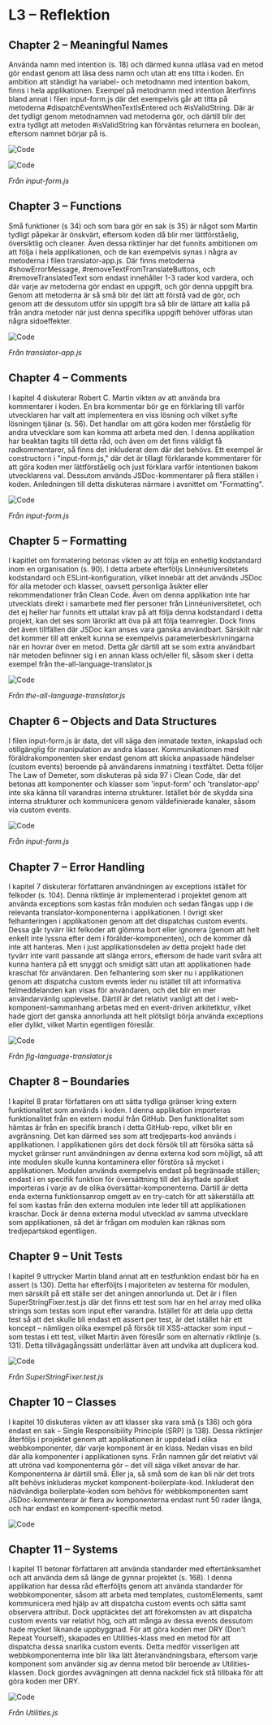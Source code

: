 # L3 – Reflektion 

## Chapter 2 – Meaningful Names

Använda namn med intention (s. 18) och därmed kunna utläsa vad en metod gör endast genom att läsa dess namn och utan att ens titta i koden. En ambition att ständigt ha variabel- och metodnamn med intention bakom, finns i hela applikationen. Exempel på metodnamn med intention återfinns bland annat i filen input-form.js där det exempelvis går att titta på metoderna #dispatchEventsWhenTextIsEntered och #isValidString. Där är det tydligt genom metodnamnen vad metoderna gör, och därtill blir det extra tydligt att metoden #isValidString kan förväntas returnera en boolean, eftersom namnet börjar på is.

![Code](./images/code-2-1.png)

![Code](./images/code-2-2.png)

*Från input-form.js*

## Chapter 3 – Functions

Små funktioner (s 34) och som bara gör en sak (s 35) är något som Martin tydligt påpekar är önskvärt, eftersom koden då blir mer lättförståelig, översiktlig och cleaner. Även dessa riktlinjer har det funnits ambitionen om att följa i hela applikationen, och de kan exempelvis synas i några av metoderna i filen translator-app.js. Där finns metoderna #showErrorMessage, #removeTextFromTranslateButtons, och #removeTranslatedText som endast innehåller 1-3 rader kod vardera, och där varje av metoderna gör endast en uppgift, och gör denna uppgift bra. Genom att metoderna är så små blir det lätt att förstå vad de gör, och genom att de dessutom utför sin uppgift bra så blir de lättare att kalla på från andra metoder när just denna specifika uppgift behöver utföras utan några sidoeffekter.

![Code](./images/code-3.png)

*Från translator-app.js*

## Chapter 4 – Comments

I kapitel 4 diskuterar Robert C. Martin vikten av att använda bra kommentarer i koden. En bra kommentar bör ge en förklaring till varför utvecklaren har valt att implementera en viss lösning och vilket syfte lösningen tjänar (s. 56). Det handlar om att göra koden mer förståelig för andra utvecklare som kan komma att arbeta med den. I denna applikation har beaktan tagits till detta råd, och även om det finns väldigt få radkommentarer, så finns det inkluderat dem där det behövs. Ett exempel är constructorn i "input-form.js," där det är tillagt förklarande kommentarer för att göra koden mer lättförståelig och just förklara varför intentionen bakom utvecklarens val. Dessutom används JSDoc-kommentarer på flera ställen i koden. Anledningen till detta diskuteras närmare i avsnittet om "Formatting".

![Code](./images/code-4.png)

*Från input-form.js*

## Chapter 5 – Formatting

I kapitlet om formatering betonas vikten av att följa en enhetlig kodstandard inom en organisation (s. 90). I detta arbete efterföljs Linnéuniversitetets kodstandard och ESLint-konfiguration, vilket innebär att det används JSDoc för alla metoder och klasser, oavsett personliga åsikter eller rekommendationer från Clean Code. Även om denna applikation inte har utvecklats direkt i samarbete med fler personer från Linnéuniversitetet, och det ej heller har funnits ett uttalat krav på att följa denna kodstandard i detta projekt, kan det ses som lärorikt att öva på att följa teamregler. Dock finns det även tillfällen där JSDoc kan anses vara ganska användbart. Särskilt när det kommer till att enkelt kunna se exempelvis parameterbeskrivningarna när en hovrar över en metod. Detta går därtill att se som extra användbart när metoden befinner sig i en annan klass och/eller fil, såsom sker i detta exempel från the-all-language-translator.js

![Code](./images/code-5.png)

*Från the-all-language-translator.js*

## Chapter 6 – Objects and Data Structures

I filen input-form.js är data, det vill säga den inmatade texten, inkapslad och otillgänglig för manipulation av andra klasser. Kommunikationen med föräldrakomponenten sker endast genom att skicka anpassade händelser (custom events) beroende på användarens inmatning i textfältet. Detta följer The Law of Demeter, som diskuteras på sida 97 i Clean Code, där det betonas att komponenter och klasser som 'input-form' och 'translator-app' inte ska känna till varandras interna strukturer. Istället bör de skydda sina interna strukturer och kommunicera genom väldefinierade kanaler, såsom via custom events.

![Code](./images/code-6.png)

*Från input-form.js*

## Chapter 7 – Error Handling

I kapitel 7 diskuterar författaren användningen av exceptions istället för felkoder (s. 104). Denna riktlinje är implementerad i projektet genom att använda exceptions som kastas från modulen och sedan fångas upp i de relevanta translator-komponenterna i applikationen. I övrigt sker felhanteringen i applikationen genom att det dispatchas custom events. Dessa går tyvärr likt felkoder att glömma bort eller ignorera (genom att helt enkelt inte lyssna efter dem i förälder-komponenten), och de kommer då inte att hanteras. Men i just applikationsdelen av detta projekt hade det tyvärr inte varit passande att slänga errors, eftersom de hade varit svåra att kunna hantera på ett snyggt och smidigt sätt utan att applikationen hade kraschat för användaren. Den felhantering som sker nu i applikationen genom att dispatcha custom events leder nu istället till att informativa felmeddelanden kan visas för användaren, och det blir en mer användarvänlig upplevelse. Därtill är det relativt vanligt att det i web-komponent-sammanhang arbetas med en event-driven arkitetktur, vilket hade gjort det ganska annorlunda att helt plötsligt börja använda exceptions eller dylikt, vilket Martin egentligen föreslår.

![Code](./images/code-7.png)

*Från fig-language-translator.js*

## Chapter 8 – Boundaries

I kapitel 8 pratar författaren om att sätta tydliga gränser kring extern funktionalitet som används i koden. I denna applikation importeras funktionalitet från en extern modul från GitHub. Den funktionalitet som hämtas är från en specifik branch i detta GitHub-repo, vilket blir en avgränsning. Det kan därmed ses som att tredjeparts-kod används i applikationen. I applikationen görs det dock försök till att försöka sätta så mycket gränser runt användningen av denna externa kod som möjligt, så att inte modulen skulle kunna kontaminera eller förstöra så mycket i applikationen. Modulen används exempelvis endast på begränsade ställen; endast i en specifik funktion för översättning till det åsyftade språket importeras i varje av de olika översättar-komponenterna. Därtill är detta enda externa funktionsanrop omgett av en try-catch för att säkerställa att fel som kastas från den externa modulen inte leder till att applikationen kraschar. Dock är denna externa modul utvecklad av samma utvecklare som applikationen, så det är frågan om modulen kan räknas som tredjepartskod egentligen.

## Chapter 9 – Unit Tests

I kapitel 9 uttrycker Martin bland annat att en testfunktion endast bör ha en assert (s 130). Detta har efterföljts i majoriteten av testerna för modulen, men särskilt på ett ställe ser det aningen annorlunda ut. Det är i filen SuperStringFixer.test.js där det finns ett test som har en hel array med olika strings som testas som input efter varandra. Istället för att dela upp detta test så att det skulle bli endast ett assert per test, är det istället här ett koncept – nämligen olika exempel på försök till XSS-attacker som input – som testas i ett test, vilket Martin även föreslår som en alternativ riktlinje (s. 131). Detta tillvägagångssätt underlättar även att undvika att duplicera kod.

![Code](./images/code-9.png)

*Från SuperStringFixer.test.js*

## Chapter 10 – Classes

I kapitel 10 diskuteras vikten av att klasser ska vara små (s 136) och göra endast en sak – Single Responsibility Principle (SRP) (s 138). Dessa riktlinjer återföljs i projektet genom att applikationen är uppdelad i olika webbkomponenter, där varje komponent är en klass. Nedan visas en bild där alla komponenter i applikationen syns. Från namnen går det relativt väl att utröna vad komponenterna gör – det vill säga vilket ansvar de har. Komponenterna är därtill små. Eller ja, så små som de kan bli när det trots allt behövs inkluderas mycket komponent-boilerplate-kod. Inkluderat den nädvändiga boilerplate-koden som behövs för webbkomponenten samt JSDoc-kommenterar är flera av komponenterna endast runt 50 rader långa, och har endast en komponent-specifik metod.

![Code](./images/code-10.png)

## Chapter 11 – Systems

I kapitel 11 betonar författaren att använda standarder med eftertänksamhet och att använda dem så länge de gynnar projektet (s. 168). I denna applikation har dessa råd efterföljts genom att använda standarder för webbkomponenter, såsom att arbeta med templates, customElements, samt kommunicera med hjälp av att dispatcha custom events och sätta samt observera attribut. Dock upptäcktes det att förekomsten av att dispatcha custom events var relativt hög, och att många av dessa events dessutom hade mycket liknande uppbyggnad. För att göra koden mer DRY (Don't Repeat Yourself), skapades en Utilities-klass med en metod för att dispatcha dessa snarlika custom events. Detta medför visserligen att webbkomponenterna inte blir lika lätt återanvändningsbara, eftersom varje komponent som använder sig av denna metod blir beroende av Utilities-klassen. Dock gjordes avvägningen att denna nackdel fick stå tillbaka för att göra koden mer DRY.

![Code](./images/code-11.png)

*Från Utilities.js*
